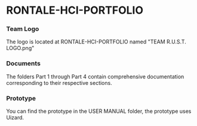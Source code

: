 # RONTALE-HCI-PORTFOLIO

### Team Logo
The logo is located at RONTALE-HCI-PORTFOLIO named "TEAM R.U.S.T. LOGO.png"

### Documents
The folders Part 1 through Part 4 contain comprehensive documentation corresponding to their respective sections.

### Prototype
You can find the prototype in the USER MANUAL folder, the prototype uses Uizard.
